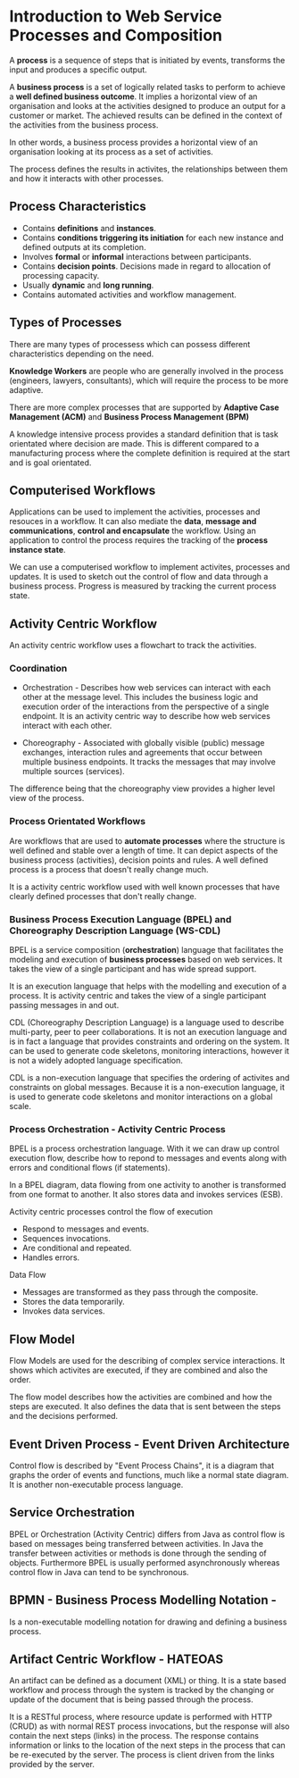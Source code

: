 # Introduction to Web Service Processes and Composition

A **process** is a sequence of steps that is initiated by events, transforms the input and produces a specific output.

A **business process** is a set of logically related tasks to perform to achieve a **well defined business outcome**. It implies a horizontal view of an organisation and looks at the activities designed to produce an output for a customer or market. The achieved results can be defined in the context of the activities from the business process.

In other words, a business process provides a horizontal view of an organisation looking at its process as a set of activities.

The process defines the results in activites, the relationships between them and how it interacts with other processes.

## Process Characteristics

- Contains **definitions** and **instances**.
- Contains **conditions triggering its initiation** for each new instance and defined outputs at its completion.
- Involves **formal** or **informal** interactions between participants.
- Contains **decision points**. Decisions made in regard to allocation of processing capacity.
- Usually **dynamic** and **long running**.
- Contains automated activities and workflow management.

## Types of Processes

There are many types of processess which can possess different characteristics depending on the need.

**Knowledge Workers** are people who are generally involved in the process (engineers, lawyers, consultants), which will require the process to be more adaptive.

There are more complex processes that are supported by **Adaptive Case Management (ACM)** and **Business Process Management (BPM)**

A knowledge intensive process provides a standard definition that is task orientated where decision are made. This is different compared to a manufacturing process where the complete definition is required at the start and is goal orientated.

## Computerised Workflows

Applications can be used to implement the activities, processes and resouces in a workflow. It can also mediate the **data**, **message and communications**, **control and encapsulate** the workflow. Using an application to control the process requires the tracking of the **process instance state**.

We can use a computerised workflow to implement activites, processes and updates. It is used to sketch out the control of flow and data through a business process. Progress is measured by tracking the current process state.

## Activity Centric Workflow

An activity centric workflow uses a flowchart to track the activities.

### Coordination

- Orchestration - Describes how web services can interact with each other at the message level. This includes the business logic and execution order of the interactions from the perspective of a single endpoint. It is an activity centric way to describe how web services interact with each other.

- Choreography - Associated with globally visible (public) message exchanges, interaction rules and agreements that occur between multiple business endpoints. It tracks the messages that may involve multiple sources (services).

The difference being that the choreography view provides a higher level view of the process.

### Process Orientated Workflows

Are workflows that are used to **automate processes** where the structure is well defined and stable over a length of time. It can depict aspects of the business process (activities), decision points and rules. A well defined process is a process that doesn't really change much.

It is a activity centric workflow used with well known processes that have clearly defined processes that don't really change.

### Business Process Execution Language (BPEL) and Choreography Description Language (WS-CDL)

BPEL is a service composition (**orchestration**) language that facilitates the modeling and execution of **business processes** based on web services. It takes the view of a single participant and has wide spread support.

It is an execution language that helps with the modelling and execution of a process. It is activity centric and takes the view of a single participant passing messages in and out.

CDL (Choreography Description Language) is a language used to describe multi-party, peer to peer collaborations. It is not an execution language and is in fact a language that provides constraints and ordering on the system. It can be used to generate code skeletons, monitoring interactions, however it is not a widely adopted language specification.

CDL is a non-execution language that specifies the ordering of activites and constraints on global messages. Because it is a non-execution language, it is used to generate code skeletons and monitor interactions on a global scale.

### Process Orchestration - Activity Centric Process

BPEL is a process orchestration language. With it we can draw up control execution flow, describe how to repond to messages and events along with errors and conditional flows (if statements).

In a BPEL diagram, data flowing from one activity to another is transformed from one format to another. It also stores data and invokes services (ESB).

Activity centric processes control the flow of execution

- Respond to messages and events.
- Sequences invocations.
- Are conditional and repeated.
- Handles errors.

Data Flow
- Messages are transformed as they pass through the composite.
- Stores the data temporarily.
- Invokes data services.

## Flow Model

Flow Models are used for the describing of complex service interactions. It shows which activites are executed, if they are combined and also the order.

The flow model describes how the activities are combined and how the steps are executed. It also defines the data that is sent between the steps and the decisions performed.

## Event Driven Process - Event Driven Architecture

Control flow is described by "Event Process Chains", it is a diagram that graphs the order of events and functions, much like a normal state diagram. It is another non-executable process language.

## Service Orchestration

BPEL or Orchestration (Activity Centric) differs from Java as control flow is based on messages being transferred between activities. In Java the transfer between activities or methods is done through the sending of objects. Furthermore BPEL is usually performed asynchronously whereas control flow in Java can tend to be synchronous.

## BPMN - Business Process Modelling Notation -

Is a non-executable modelling notation for drawing and defining a business process.

## Artifact Centric Workflow - HATEOAS

An artifact can be defined as a document (XML) or thing. It is a state based workflow and process through the system is tracked by the changing or update of the document that is being passed through the process.

It is a RESTful process, where resource update is performed with HTTP (CRUD) as with normal REST process invocations, but the response will also contain the next steps (links) in the process. The response contains information or links to the location of the next steps in the process that can be re-executed by the server. The process is client driven from the links provided by the server.
